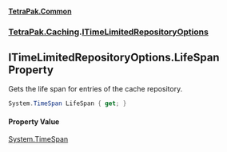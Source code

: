 #### [TetraPak.Common](index.md 'index')
### [TetraPak.Caching](TetraPak_Caching.md 'TetraPak.Caching').[ITimeLimitedRepositoryOptions](TetraPak_Caching_ITimeLimitedRepositoryOptions.md 'TetraPak.Caching.ITimeLimitedRepositoryOptions')
## ITimeLimitedRepositoryOptions.LifeSpan Property
Gets the life span for entries of the cache repository.  
```csharp
System.TimeSpan LifeSpan { get; }
```
#### Property Value
[System.TimeSpan](https://docs.microsoft.com/en-us/dotnet/api/System.TimeSpan 'System.TimeSpan')
